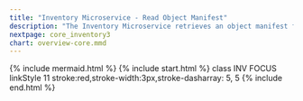 ```yaml
---
title: "Inventory Microservice - Read Object Manifest"
description: "The Inventory Microservice retrieves an object manifest from the storage service"
nextpage: core_inventory3
chart: overview-core.mmd
---
```

{% include mermaid.html %}
{% include start.html %}
  class INV FOCUS
  linkStyle 11 stroke:red,stroke-width:3px,stroke-dasharray: 5, 5
{% include end.html %}
